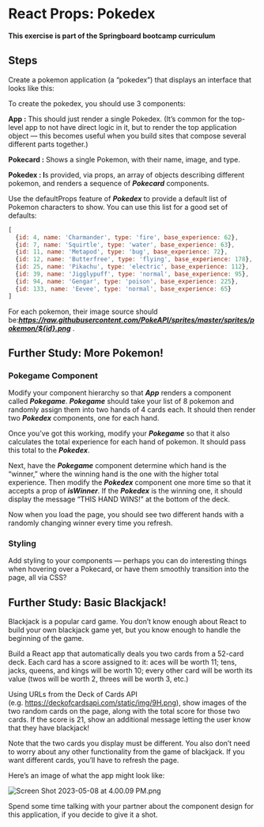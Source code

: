# **React Props: Pokedex**

**This exercise is part of the Springboard bootcamp curriculum**
## Steps

Create a pokemon application (a “pokedex”) that displays an interface that looks like this:



To create the pokedex, you should use 3 components:

**App :** This should just render a single Pokedex. (It’s common for the top-level app to not have direct logic in it, but to render the top application object — this becomes useful when you build sites that compose several different parts together.)

**Pokecard :** Shows a single Pokemon, with their name, image, and type. 

**Pokedex : I**s provided, via props, an array of objects describing different pokemon, and renders a sequence of ***Pokecard*** components.

Use the defaultProps feature of ***Pokedex*** to provide a default list of Pokemon characters to show. You can use this list for a good set of defaults:

```jsx
[
  {id: 4, name: 'Charmander', type: 'fire', base_experience: 62},
  {id: 7, name: 'Squirtle', type: 'water', base_experience: 63},
  {id: 11, name: 'Metapod', type: 'bug', base_experience: 72},
  {id: 12, name: 'Butterfree', type: 'flying', base_experience: 178},
  {id: 25, name: 'Pikachu', type: 'electric', base_experience: 112},
  {id: 39, name: 'Jigglypuff', type: 'normal', base_experience: 95},
  {id: 94, name: 'Gengar', type: 'poison', base_experience: 225},
  {id: 133, name: 'Eevee', type: 'normal', base_experience: 65}
]
```

For each pokemon, their image source should be:***https://raw.githubusercontent.com/PokeAPI/sprites/master/sprites/pokemon/${id}.png***
.

## **Further Study: More Pokemon!**

### **Pokegame Component**

Modify your component hierarchy so that ***App*** renders a component called ***Pokegame***. ***Pokegame*** should take your list of 8 pokemon and randomly assign them into two hands of 4 cards each. It should then render two ***Pokedex*** components, one for each hand.

Once you’ve got this working, modify your ***Pokegame*** so that it also calculates the total experience for each hand of pokemon. It should pass this total to the ***Pokedex***.

Next, have the ***Pokegame*** component determine which hand is the “winner,” where the winning hand is the one with the higher total experience. Then modify the ***Pokedex*** component one more time so that it accepts a prop of ***isWinner***. If the ***Pokedex*** is the winning one, it should display the message “THIS HAND WINS!” at the bottom of the deck.

Now when you load the page, you should see two different hands with a randomly changing winner every time you refresh.

### **Styling**

Add styling to your components — perhaps you can do interesting things when hovering over a Pokecard, or have them smoothly transition into the page, all via CSS?

## **Further Study: Basic Blackjack!**

Blackjack is a popular card game. You don’t know enough about React to build your own blackjack game yet, but you know enough to handle the beginning of the game.

Build a React app that automatically deals you two cards from a 52-card deck. Each card has a score assigned to it: aces will be worth 11; tens, jacks, queens, and kings will be worth 10; every other card will be worth its value (twos will be worth 2, threes will be worth 3, etc.)

Using URLs from the Deck of Cards API (e.g. https://deckofcardsapi.com/static/img/9H.png), show images of the two random cards on the page, along with the total score for those two cards. If the score is 21, show an additional message letting the user know that they have blackjack!

Note that the two cards you display must be different. You also don’t need to worry about any other functionality from the game of blackjack. If you want different cards, you’ll have to refresh the page.

Here’s an image of what the app might look like:

![Screen Shot 2023-05-08 at 4.00.09 PM.png](https://s3-us-west-2.amazonaws.com/secure.notion-static.com/73a12746-3028-4264-b364-b1bae858a7d1/Screen_Shot_2023-05-08_at_4.00.09_PM.png)

Spend some time talking with your partner about the component design for this application, if you decide to give it a shot.